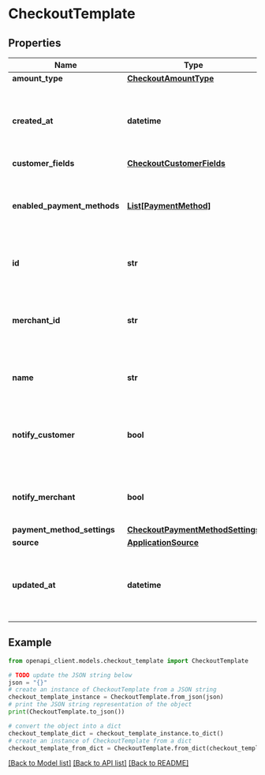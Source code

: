 # CheckoutTemplate


## Properties

Name | Type | Description | Notes
------------ | ------------- | ------------- | -------------
**amount_type** | [**CheckoutAmountType**](CheckoutAmountType.md) |  | 
**created_at** | **datetime** | The datetime when the checkout template was created. | 
**customer_fields** | [**CheckoutCustomerFields**](CheckoutCustomerFields.md) |  | [optional] 
**enabled_payment_methods** | [**List[PaymentMethod]**](PaymentMethod.md) | Ordered list of payment methods that are enabled for the checkout. | [optional] 
**id** | **str** | The unique ID of the checkout template. | 
**merchant_id** | **str** | The ID of the merchant that owns this checkout template. | 
**name** | **str** | The name of the checkout template. | 
**notify_customer** | **bool** | Whether the customer should be notified on payment completion. | 
**notify_merchant** | **bool** | Whether you should be notified on payment completion. | 
**payment_method_settings** | [**CheckoutPaymentMethodSettings**](CheckoutPaymentMethodSettings.md) |  | [optional] 
**source** | [**ApplicationSource**](ApplicationSource.md) |  | 
**updated_at** | **datetime** | The datetime when the checkout template was last updated. | 

## Example

```python
from openapi_client.models.checkout_template import CheckoutTemplate

# TODO update the JSON string below
json = "{}"
# create an instance of CheckoutTemplate from a JSON string
checkout_template_instance = CheckoutTemplate.from_json(json)
# print the JSON string representation of the object
print(CheckoutTemplate.to_json())

# convert the object into a dict
checkout_template_dict = checkout_template_instance.to_dict()
# create an instance of CheckoutTemplate from a dict
checkout_template_from_dict = CheckoutTemplate.from_dict(checkout_template_dict)
```
[[Back to Model list]](../README.md#documentation-for-models) [[Back to API list]](../README.md#documentation-for-api-endpoints) [[Back to README]](../README.md)


